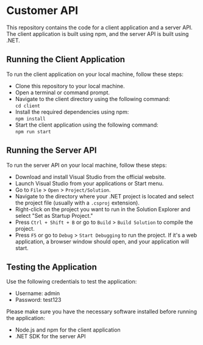 # Customer API

This repository contains the code for a client application and a server API. The client application is built using npm, and the server API is built using .NET.

## Running the Client Application

To run the client application on your local machine, follow these steps:

- Clone this repository to your local machine.
- Open a terminal or command prompt.
- Navigate to the client directory using the following command:  
   `cd client`
- Install the required dependencies using npm:  
   `npm install`
- Start the client application using the following command:  
   `npm run start`

## Running the Server API

To run the server API on your local machine, follow these steps:

- Download and install Visual Studio from the official website.  
- Launch Visual Studio from your applications or Start menu.  
- Go to `File` > `Open` > `Project/Solution`.  
- Navigate to the directory where your .NET project is located and select the project file (usually with a `.csproj` extension).  
- Right-click on the project you want to run in the Solution Explorer and select "Set as Startup Project."  
- Press `Ctrl + Shift + B` or go to `Build` > `Build Solution` to compile the project.  
- Press `F5` or go to `Debug` > `Start Debugging` to run the project. If it's a web application, a browser window should open, and your application will start.  

## Testing the Application

Use the following credentials to test the application:

- Username: admin
- Password: test123

Please make sure you have the necessary software installed before running the application:

- Node.js and npm for the client application
- .NET SDK for the server API
